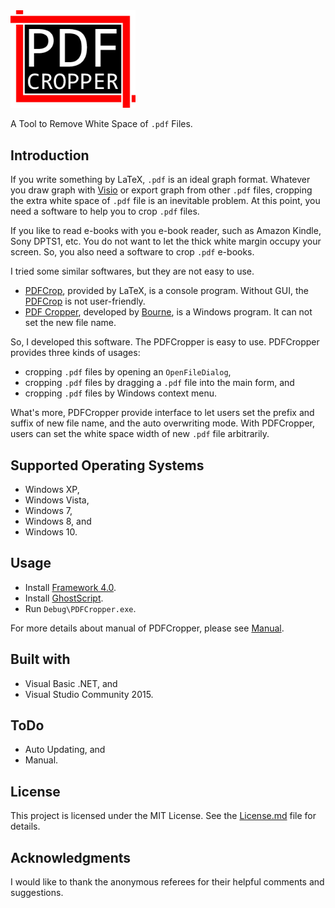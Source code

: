 <img src = "./Logo/Logo.png" width = 200pt />

A Tool to Remove White Space of `.pdf` Files.

## Introduction
If you write something by LaTeX, `.pdf` is an ideal graph format. Whatever you draw graph with [Visio] or export graph from other `.pdf` files, cropping the extra white space of `.pdf` file is an inevitable problem. At this point, you need a software to help you to crop `.pdf` files.

If you like to read e-books with you e-book reader, such as Amazon Kindle, Sony DPTS1, etc. You do not want to let the thick white margin occupy your screen. So, you also need a software to crop `.pdf` e-books.

I tried some similar softwares, but they are not easy to use.

- [PDFCrop], provided by LaTeX, is a console program. Without GUI, the [PDFCrop] is not user-friendly.
- [PDF Cropper], developed by [Bourne], is a Windows program. It can not set the new file name.

So, I developed this software. The PDFCropper is easy to use. PDFCropper provides three kinds of usages:

- cropping `.pdf` files by opening an `OpenFileDialog`,
- cropping `.pdf` files by dragging a `.pdf` file into the main form, and
- cropping `.pdf` files by Windows context menu.

What's more, PDFCropper provide interface to let users set the prefix and suffix of new file name, and the auto overwriting mode. With PDFCropper, users can set the white space width of new `.pdf` file arbitrarily.

## Supported Operating Systems

- Windows XP,
- Windows Vista,
- Windows 7,
- Windows 8, and
- Windows 10.

## Usage

- Install [Framework 4.0].
- Install [GhostScript].
- Run `Debug\PDFCropper.exe`.

For more details about manual of PDFCropper, please see [Manual].

## Built with

- Visual Basic .NET, and
- Visual Studio Community 2015.

## ToDo

- Auto Updating, and
- Manual.

## License
This project is licensed under the MIT License. See the [License.md] file for details.

## Acknowledgments
I would like to thank the anonymous referees for their helpful comments and suggestions.

[Framework 4.0]:https://www.microsoft.com/en-us/download/details.aspx?id=17718
[PDFCrop]:https://www.ctan.org/tex-archive/support/pdfcrop
[PDF Cropper]:http://www.noliturbare.com/pdf-tools/pdf-cropper
[Bourne]:http://www.madebybourne.com
[GhostScript]:http://www.ghostscript.com
[Visio]:https://products.office.com/en-us/visio/flowchart-software
[Manual]:./Manual/Manual.md
[License.md]:/License.md